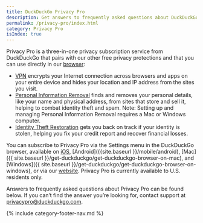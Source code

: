 ```yaml
---
title: DuckDuckGo Privacy Pro
description: Get answers to frequently asked questions about DuckDuckGo’s Privacy Pro subscription that includes VPN, Personal Information Removal, and Identity Theft Restoration.
permalink: /privacy-pro/index.html
category: Privacy Pro
isIndex: true
---
```


Privacy Pro is a three-in-one privacy subscription service from DuckDuckGo that pairs with our other free privacy protections and that you can use directly in our <a href="{{ site.baseurl }}/get-duckduckgo/does-duckduckgo-make-a-browser">browser</a>:

-   <a href="{{ site.baseurl }}/privacy-pro/vpn">VPN</a> encrypts your Internet connection across browsers and apps on your entire device and hides your location and IP address from the sites you visit.
-   <a href="{{ site.baseurl }}/privacy-pro/personal-information-removal">Personal Information Removal</a> finds and removes your personal details, like your name and physical address, from sites that store and sell it, helping to combat identity theft and spam. Note: Setting up and managing Personal Information Removal requires a Mac or Windows computer.
-   <a href="{{ site.baseurl }}/privacy-pro/identity-theft-restoration">Identity Theft Restoration</a> gets you back on track if your identity is stolen, helping you fix your credit report and recover financial losses.

You can subscribe to Privacy Pro via the Settings menu in the DuckDuckGo browser, available on [iOS]({{site.baseurl}}/mobile/ios), [Android]({{site.baseurl }}/mobile/android), [Mac]({{ site.baseurl }}/get-duckduckgo/get-duckduckgo-browser-on-mac), and [Windows]({{ site.baseurl }}/get-duckduckgo/get-duckduckgo-browser-on-windows), or via our [website](https://duckduckgo.com/pro). Privacy Pro is currently available to U.S. residents only.

Answers to frequently asked questions about Privacy Pro can be found below. If you can’t find the answer you’re looking for, contact support at [privacypro@duckduckgo.com](mailto:privacypro@duckduckgo.com).

{% include category-footer-nav.md %}

